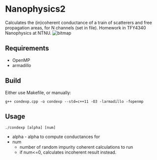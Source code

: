 # Nanophysics2
Calculates the (in)coherent conductance of a train of scatterers and free propagation areas, for N channels (set in file). Homework in TFY4340 Nanophysics at NTNU.
![bitmap](https://user-images.githubusercontent.com/35232838/116367326-87b5ad00-a807-11eb-93c8-4f7511b63b7f.png)

## Requirements
* OpenMP
* armadillo

## Build
Either use Makefile, or manually:
```
g++ condexp.cpp -o condexp --std=c++11 -O3 -larmadillo -fopenmp
```

## Usage
```
./condexp [alpha] [num]
```

- alpha - alpha to compute conductances for
- num
    - number of random impurity coherent calculations to run
    - if num<=0, calculates incoherent result instead.
